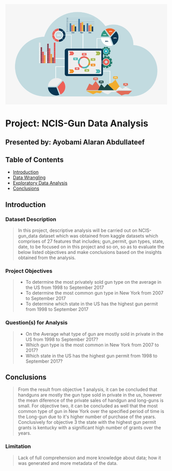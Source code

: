 ![images.jpg](Img_3.jpg)
# Project: NCIS-Gun Data Analysis
## Presented by: Ayobami Alaran Abdullateef

## Table of Contents
<ul>
<li><a href="#intro">Introduction</a></li>
<li><a href="#wrangling">Data Wrangling</a></li>
<li><a href="#eda">Exploratory Data Analysis</a></li>
<li><a href="#conclusions">Conclusions</a></li>
</ul>

<a id='intro'></a>
## Introduction

### Dataset Description 

> In this project, descriptive analysis will be carried out on NCIS-gun_data dataset which was obtained from kaggle datasets which comprises of 27 features that includes; gun_permit, gun types, state, date, to be focused on in this project and so on, so as to evaluate the below listed objectives and make conclusions based on the insights obtained from the analysis.

### Project Objectives
> - To determine the most privately sold gun type on the average in the US from 1998 to September 2017
> - To determine the most common gun type in New York from 2007 to September 2017
> - To determine which state in the US has the highest gun permit from 1998 to September 2017

### Question(s) for Analysis

> - On the Average what type of gun are mostly sold in private in the US from 1998 to September 2017?
> - Which gun type is the most common in New York from 2007 to 2017?
> - Which state in the US has the highest gun permit from 1998 to September 2017?


<a id='conclusions'></a>
## Conclusions

> From the result from objective 1 analysis, it can be concluded that handguns are mostly the gun type sold in private in the us, however the mean diference of the private sales of handgun and long-guns is small.
> For objective two, it can be concluded as well that the most common type of gun in New York over the specified period of time is the Long-gun due to it's higher number of purchase of the years.
> Conclusively for objective 3 the state with the highest gun permit grants is kentucky with a significant high number of grants over the years.

### Limitation

> Lack of full comprehension and more knowledge about data; how it was generated and more metadata of the data.  

